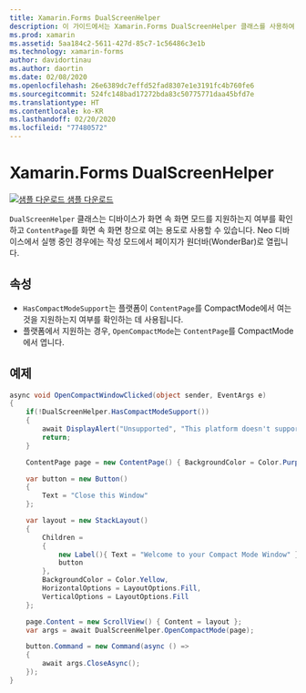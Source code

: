 ```yaml
---
title: Xamarin.Forms DualScreenHelper
description: 이 가이드에서는 Xamarin.Forms DualScreenHelper 클래스를 사용하여 Surface Duo 및 Surface Neo와 같은 이중 화면 디바이스의 앱 환경을 최적화하는 방법을 설명합니다.
ms.prod: xamarin
ms.assetid: 5aa184c2-5611-427d-85c7-1c56486c3e1b
ms.technology: xamarin-forms
author: davidortinau
ms.author: daortin
ms.date: 02/08/2020
ms.openlocfilehash: 26e6389dc7effd52fad8307e1e3191fc4b760fe6
ms.sourcegitcommit: 524fc148bad17272bda83c50775771daa45bfd7e
ms.translationtype: HT
ms.contentlocale: ko-KR
ms.lasthandoff: 02/20/2020
ms.locfileid: "77480572"
---
```

# <a name="xamarinforms-dualscreenhelper"></a>Xamarin.Forms DualScreenHelper

[![샘플 다운로드](~/media/shared/download.png) 샘플 다운로드](https://github.com/xamarin/xamarin-forms-samples/UserInterface/DualScreenDemos)

`DualScreenHelper` 클래스는 디바이스가 화면 속 화면 모드를 지원하는지 여부를 확인하고 `ContentPage`를 화면 속 화면 창으로 여는 용도로 사용할 수 있습니다. Neo 디바이스에서 실행 중인 경우에는 작성 모드에서 페이지가 원더바(WonderBar)로 열립니다.

## <a name="properties"></a>속성

- `HasCompactModeSupport`는 플랫폼이 `ContentPage`를 CompactMode에서 여는 것을 지원하는지 여부를 확인하는 데 사용됩니다.
- 플랫폼에서 지원하는 경우, `OpenCompactMode`는 `ContentPage`를 CompactMode에서 엽니다.

## <a name="example"></a>예제

```csharp
async void OpenCompactWindowClicked(object sender, EventArgs e)
{
    if(!DualScreenHelper.HasCompactModeSupport())
    {
        await DisplayAlert("Unsupported", "This platform doesn't support this feature", "Ok");
        return;
    }

    ContentPage page = new ContentPage() { BackgroundColor = Color.Purple };

    var button = new Button()
    {
        Text = "Close this Window"
    };

    var layout = new StackLayout()
    {
        Children =
        {
            new Label(){ Text = "Welcome to your Compact Mode Window" },
            button
        },
        BackgroundColor = Color.Yellow,
        HorizontalOptions = LayoutOptions.Fill,
        VerticalOptions = LayoutOptions.Fill
    };

    page.Content = new ScrollView() { Content = layout };
    var args = await DualScreenHelper.OpenCompactMode(page);

    button.Command = new Command(async () =>
    {
        await args.CloseAsync();
    });
}
```
